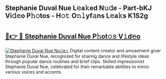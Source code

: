 ## Stephanie Duval Nue L𝚎a𝚔ed N𝚞𝚍e - Part-bKJ Vi𝚍𝚎o P𝚑𝚘tos - H𝚘𝚝 O𝚗𝚕yf𝚊ns L𝚎a𝚔s K1S2g

# <h2><a href="http://kfcgbol.oniu.top/?m=Stephanie+Duval+Nue">🔗👉 🔴 Stephanie Duval Nue P𝚑ot𝚘𝚜 V𝚒d𝚎o</a></h2>

[![Stephanie Duval Nue Nu𝚍e𝚜](https://i.imgur.com/0qMVB7G.gif)](http://kfcgbol.oniu.top/?m=Stephanie+Duval+Nue)
Digital content creator and amusement giver Stephanie Duval Nue, recognized for sharing dance and lifestyle ideas through popular dance routines and brief clips. Skilled impressionist Stephanie Duval Nue, celebrated for their remarkable abilities to mimic various voices and accents.  
